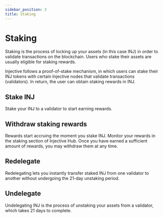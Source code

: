 ```yaml
---
sidebar_position: 3
title: Staking
---
```


# Staking

Staking is the process of locking up your assets (in this case INJ) in order to validate transactions on the blockchain. Users who stake their assets are usually eligible for staking rewards.

Injective follows a proof-of-stake mechanism, in which users can stake their INJ tokens with certain Injective nodes that validate transactions (validators). In return, the user can obtain staking rewards in INJ.

## Stake INJ

Stake your INJ to a validator to start earning rewards.

## Withdraw staking rewards

Rewards start accruing the moment you stake INJ. Monitor your rewards in the staking section of Injective Hub. Once you have earned a sufficient amount of rewards, you may withdraw them at any time.

## Redelegate

Redelegating lets you instantly transfer staked INJ from one validator to another without undergoing the 21-day unstaking period.

## Undelegate

Undelegating INJ is the process of unstaking your assets from a validator, which takes 21 days to complete.
